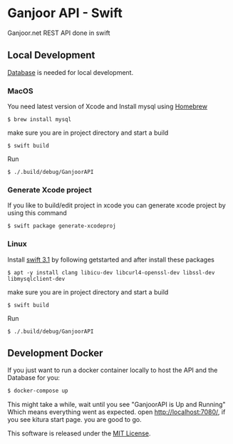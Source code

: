 # Ganjoor API - Swift
Ganjoor.net REST API done in swift

## Local Development
[Database](https://github.com/ganjoor/ganjoor-db) is needed for local development.

### MacOS
You need latest version of Xcode and Install mysql using [Homebrew](https://brew.sh)
```
$ brew install mysql
```
make sure you are in project directory and start a build
```
$ swift build
```
Run
```
$ ./.build/debug/GanjoorAPI
```
### Generate Xcode project
If you like to build/edit project in xcode you can generate xcode project by using this command
```
$ swift package generate-xcodeproj
```

### Linux
Install [swift 3.1](https://swift.org/getting-started/) by following getstarted and after install these packages
```
$ apt -y install clang libicu-dev libcurl4-openssl-dev libssl-dev libmysqlclient-dev
```
make sure you are in project directory and start a build
```
$ swift build
```
Run
```
$ ./.build/debug/GanjoorAPI
```

## Development Docker

If you just want to run a docker container locally to host the API and the Database for you:
``` bash
$ docker-compose up
```

This might take a while, wait until you see "GanjoorAPI is Up and Running" Which means everything went as expected.
open [http://localhost:7080/](http://localhost:7080/), if you see kitura start page. you are good to go.

This software is released under the [MIT License](LICENSE).
